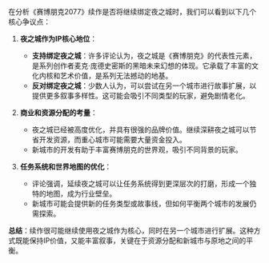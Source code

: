 在分析《赛博朋克2077》续作是否将继续绑定夜之城时，我们可以看到以下几个核心争议点：

1. **夜之城作为IP核心地位**：
   - **支持绑定夜之城**：许多评论认为，夜之城是《赛博朋克》的代表性元素，是系列创作者麦克·庞德史密斯的黑暗未来幻想的体现。它承载了丰富的文化内核和艺术价值，是系列无法撼动的地基。
   - **反对绑定夜之城**：少数人认为，可以尝试在另一个城市进行故事扩展，以提供更多叙事多样性。这可能会吸引不同类型的玩家，避免剧情老化。

2. **商业和资源分配的考量**：
   - 夜之城已经被高度优化，并具有很强的品牌价值。继续深耕夜之城可以节省开发资源，而重心城市可能需要大量资金投入。
   - 新城市的开发有助于丰富赛博朋克的世界观，吸引不同背景的玩家。

3. **任务系统和世界地图的优化**：
   - 评论强调，延续夜之城可以让任务系统得到更深层次的打磨，形成一个独特的地图，成为行业壁垒。
   - 新城市可能会提供新的任务类型或故事线，但如何平衡两个城市的发展仍需探索。

**总结**：续作很可能继续使用夜之城作为核心，同时在另一个城市进行扩展。这种方式既能保持IP价值，又能丰富叙事，关键在于资源分配和新城市与原地之间的平衡。